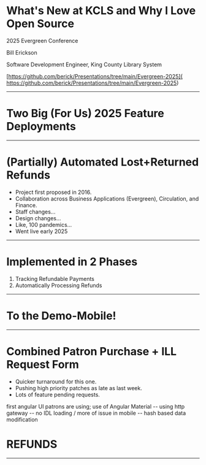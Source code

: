 <!-- class: invert -->

<!-- Building: marp -w kcls-stuff.md -->

# What's New at KCLS and Why I Love Open Source

2025 Evergreen Conference

Bill Erickson

Software Development Engineer, King County Library System

[https://github.com/berick/Presentations/tree/main/Evergreen-2025](
    https://github.com/berick/Presentations/tree/main/Evergreen-2025)

---

# Two Big (For Us) 2025 Feature Deployments

---
# (Partially) Automated Lost+Returned Refunds

<!-- 
replace clunky paper based system
patron had to request a refund; 
had to know they could!
-->

* Project first proposed in 2016.
* Collaboration across Business Applications (Evergreen), Circulation, and Finance.
* Staff changes... 
* Design changes...
* Like, 100 pandemics...
* Went live early 2025

---
# Implemented in 2 Phases

<!--
Re-printable, templated refundable payment receipts
Applying refunded money to other charges and ultimately cutting checks and
issuing credit card refunds.
-->

1. Tracking Refundable Payments
2. Automatically Processing Refunds

---

# To the Demo-Mobile!

---
# Combined Patron Purchase + ILL Request Form

<!--
Replaces 2 seperate paper based forms
Much quicker turnaround
-->

* Quicker turnaround for this one.
* Pushing high priority patches as late as last week.
* Lots of feature pending requests.

first angular UI patrons are using; use of Angular Material
 -- using http gateway
    -- no IDL loading / more of issue in mobile
    -- hash based data modification

# REFUNDS


---

